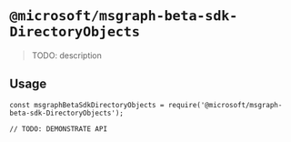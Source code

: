 # `@microsoft/msgraph-beta-sdk-DirectoryObjects`

> TODO: description

## Usage

```
const msgraphBetaSdkDirectoryObjects = require('@microsoft/msgraph-beta-sdk-DirectoryObjects');

// TODO: DEMONSTRATE API
```
